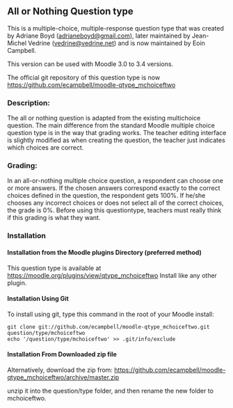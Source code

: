 All or Nothing Question type
----------------------------

This is a multiple-choice, multiple-response question type that was created by
Adriane Boyd (adrianeboyd@gmail.com), later maintained by Jean-Michel Vedrine (vedrine@vedrine.net)
and is now maintained by Eoin Campbell.

This version can be used with Moodle 3.0 to 3.4 versions.

The official git repository of this question type is now https://github.com/ecampbell/moodle-qtype_mchoiceftwo

### Description:

The all or nothing question is adapted from the existing multichoice question.
The main difference from the standard Moodle multiple choice question type is
in the way that grading works.
The teacher editing interface is slightly modified as when creating the question, the teacher just
indicates which choices are correct.

### Grading:

In an all-or-nothing multiple choice question, a respondent can choose one or more answers.
If the chosen answers correspond exactly to the correct choices defined in the question, the respondent gets 100%.
If he/she chooses any incorrect choices or does not select all of the correct choices, the grade is 0%.
Before using this questiontype, teachers must really think if this grading is what they want.

### Installation

#### Installation from the Moodle plugins Directory (preferred method)
This question type is available at https://moodle.org/plugins/view/qtype_mchoiceftwo
Install like any other plugin.

#### Installation Using Git

To install using git, type this command in the
root of your Moodle install:

    git clone git://github.com/ecampbell/moodle-qtype_mchoiceftwo.git question/type/mchoiceftwo
    echo '/question/type/mchoiceftwo' >> .git/info/exclude

#### Installation From Downloaded zip file

Alternatively, download the zip from:
  https://github.com/ecampbell/moodle-qtype_mchoiceftwo/archive/master.zip

unzip it into the question/type folder, and then rename the new folder to mchoiceftwo.
